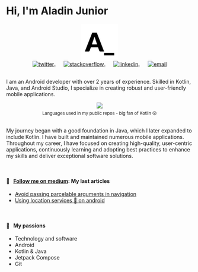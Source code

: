 # Hi, I'm Aladin Junior



<p align="center">
    <img width="100" src="https://github.com/aralroca/aralroca.com/raw/master/public/images/logo.svg" alt="logo" />
  </a>
</p>

<p align="center" style="margin: -20px 0 30px">
   <a href="https://twitter.com/aralroca" target="_blank" style='margin-right:10px'>
    <img align="center" src="https://cdn.jsdelivr.net/npm/simple-icons@3.0.1/icons/twitter.svg" alt="twitter" height="22px" width="22px" />
  </a>
  &nbsp;&nbsp;
  <a href="https://stackoverflow.com/users/4467741/aral-roca" target="_blank" style='margin-right:10px'>
    <img align="center" src="https://cdn.jsdelivr.net/npm/simple-icons@3.0.1/icons/stackoverflow.svg" alt="stackoverflow" height="22px" width="22px" />
  </a>
  &nbsp;&nbsp;
  <a href="https://www.linkedin.com/in/aral-roca-gomez-3b536bb1/" target="_blank" style='margin-right:10px'>
    <img align="center" src="https://cdn.jsdelivr.net/npm/simple-icons@3.0.1/icons/linkedin.svg" alt="linkedin" height="22px" width="22px" />
  </a>
  &nbsp;&nbsp;
  <a href="mailto:contact@aralroca.com" target="_blank">
    <img align="center" src="https://cdn.jsdelivr.net/npm/simple-icons@3.0.1/icons/protonmail.svg" alt="email" height="22px" width="22px" />
  </a>
</p>

I am an Android developer with over 2 years of experience. Skilled in Kotlin, Java, and Android Studio, I specialize in creating robust and user-friendly mobile applications. 

<div align="center">

    
  <img width="" src="https://github-readme-stats.vercel.app/api/top-langs/?username=aladinjunior&layout=compact&hide_title=1&card_width=300"/>
  <br />
  <small>Languages used in my public repos - big fan of Kotlin 😛</small>
  <br />
  <br />
</div>

My journey began with a good foundation in Java, which I later expanded to include Kotlin. I have built and maintained numerous mobile applications. Throughout my career, I have focused on creating high-quality, user-centric applications, continuously learning and adopting best practices to enhance my skills and deliver exceptional software solutions.

<br />

  #### 📖 &nbsp;&nbsp;[Follow me on medium](https://medium.com/@aladinjr013): My last articles
 
* [Avoid passing parcelable arguments in navigation](https://medium.com/@aladinjr013/avoid-passing-parcelable-arguments-in-navigation-aladin-85c746c9076a)
* [Using location services 📍 on android](https://medium.com/@aladinjr013/navigating-the-world-of-location-services-in-android-can-be-a-daunting-task-6a9c946bdd65)


<br />

#### 🧡 &nbsp;&nbsp;My passions

* Technology and software
* Android 
* Kotlin & Java 
* Jetpack Compose 
* Git 

<br />

